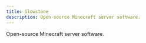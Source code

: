 ```yaml
---
title: Glowstone
description: Open-source Minecraft server software.
---
```


Open-source Minecraft server software.
